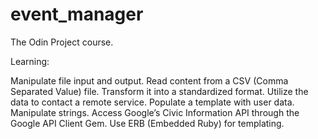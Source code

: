 # event_manager

The Odin Project course.

Learning: 

Manipulate file input and output.
Read content from a CSV (Comma Separated Value) file.
Transform it into a standardized format.
Utilize the data to contact a remote service.
Populate a template with user data.
Manipulate strings.
Access Google’s Civic Information API through the Google API Client Gem.
Use ERB (Embedded Ruby) for templating.